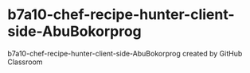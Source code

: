 # b7a10-chef-recipe-hunter-client-side-AbuBokorprog
b7a10-chef-recipe-hunter-client-side-AbuBokorprog created by GitHub Classroom
